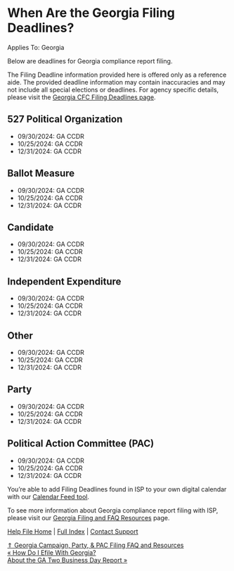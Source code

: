  When Are the Georgia Filing Deadlines?
==========

Applies To: Georgia

Below are deadlines for Georgia compliance report filing.

The Filing Deadline information provided here is offered only as a reference aide. The provided deadline information may contain inaccuracies and may not include all special elections or deadlines. For agency specific details, please visit the [Georgia CFC Filing Deadlines page](https://media.ethics.ga.gov/schedules/ReportFilingScheduleCampaign.aspx).

527 Political Organization
----------

* 09/30/2024: GA CCDR
* 10/25/2024: GA CCDR
* 12/31/2024: GA CCDR

Ballot Measure
----------

* 09/30/2024: GA CCDR
* 10/25/2024: GA CCDR
* 12/31/2024: GA CCDR

Candidate
----------

* 09/30/2024: GA CCDR
* 10/25/2024: GA CCDR
* 12/31/2024: GA CCDR

Independent Expenditure
----------

* 09/30/2024: GA CCDR
* 10/25/2024: GA CCDR
* 12/31/2024: GA CCDR

Other
----------

* 09/30/2024: GA CCDR
* 10/25/2024: GA CCDR
* 12/31/2024: GA CCDR

Party
----------

* 09/30/2024: GA CCDR
* 10/25/2024: GA CCDR
* 12/31/2024: GA CCDR

Political Action Committee (PAC)
----------

* 09/30/2024: GA CCDR
* 10/25/2024: GA CCDR
* 12/31/2024: GA CCDR

You’re able to add Filing Deadlines found in ISP to your own digital calendar with our [Calendar Feed tool](https://ispolitical.com/Calendar-Feeds).

To see more information about Georgia compliance report filing with ISP, please visit our [Georgia Filing and FAQ Resources](https://ispolitical.com/georgia-campaign-party-pac-filing-faq-and-resources/) page.

[Help File Home](/help/) | [Full Index](/Help-File-Directory/) | [Contact Support](mailto:support@ISPolitical.com)

[⇑ Georgia Campaign, Party, & PAC Filing FAQ and Resources](/Georgia-Campaign-Party-PAC-Filing-FAQ-and-Resources)  
[« How Do I Efile With Georgia?](/How-Do-I-Efile-With-Georgia)  
[About the GA Two Business Day Report »](/About-the-GA-Two-Business-Day-Report)